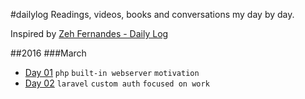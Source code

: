 #dailylog
Readings, videos, books and conversations my day by day.

Inspired by [Zeh Fernandes - Daily Log](https://github.com/zehfernandes/dailylog/)

##2016
###March
- [Day 01](https://github.com/dorianneto/dailylog/blob/master/log/2016/mar/03-01-2016.md) `php` `built-in webserver` `motivation`
- [Day 02](https://github.com/dorianneto/dailylog/blob/master/log/2016/mar/03-02-2016.md) `laravel` `custom auth` `focused on work`